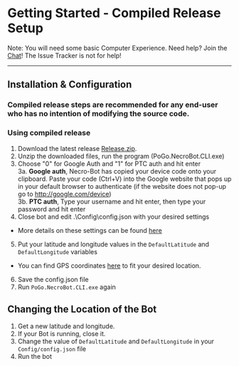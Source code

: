 # Getting Started - Compiled Release Setup
Note: You will need some basic Computer Experience.
Need help? Join the [Chat](https://github.com/NecronomiconCoding/NecroBot/wiki/Chat-&-Rules#chatting-using-discord)! The Issue Tracker is not for help!

***
## Installation & Configuration

### Compiled release steps are recommended for any end-user who has no intention of modifying the source code.


### Using compiled release
1. Download the latest release [Release.zip](https://github.com/NecronomiconCoding/NecroBot/releases).
2. Unzip the downloaded files, run the program (PoGo.NecroBot.CLI.exe)
3. Choose "0" for Google Auth and "1" for PTC auth and hit enter   
3a. **Google auth**, Necro-Bot has copied your device code onto your clipboard. Paste your code (Ctrl+V) into the Google website that pops up in your default browser to authenticate  (if the website does not pop-up go to http://google.com/device)   
3b. **PTC auth**, Type your username and hit enter, then type your password and hit enter   
4. Close bot and edit .\Config\config.json with your desired settings   
 * More details on these settings can be found [here](https://github.com/NecronomiconCoding/NecroBot/wiki/Config)
5. Put your latitude and longitude values in the `DefaultLatitude` and `DefaultLongitude` variables 
 * You can find GPS coordinates [here](http://mondeca.com/index.php/en/any-place-en) to fit your desired location.
6. Save the config.json file
7. Run `PoGo.NecroBot.CLI.exe` again

## Changing the Location of the Bot
1. Get a new latitude and longitude.
2. If your Bot is running, close it.
3. Change the value of `DefaultLatitude` and `DefaultLongitude` in your `Config/config.json` file
4. Run the bot
